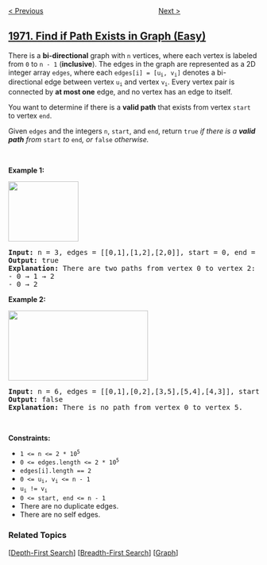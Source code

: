 <!--|This file generated by command(leetcode description); DO NOT EDIT.    |-->
<!--+----------------------------------------------------------------------+-->
<!--|@author    awesee <openset.wang@gmail.com>                           |-->
<!--|@link      https://github.com/awesee                                 |-->
<!--|@home      https://github.com/awesee/leetcode                        |-->
<!--+----------------------------------------------------------------------+-->

[< Previous](../last-day-where-you-can-still-cross "Last Day Where You Can Still Cross")
　　　　　　　　　　　　　　　　
[Next >](../first-and-last-call-on-the-same-day "First and Last Call On the Same Day")

## [1971. Find if Path Exists in Graph (Easy)](https://leetcode.com/problems/find-if-path-exists-in-graph "寻找图中是否存在路径")

<p>There is a <strong>bi-directional</strong> graph with <code>n</code> vertices, where each vertex is labeled from <code>0</code> to <code>n - 1</code> (<strong>inclusive</strong>). The edges in the graph are represented as a 2D integer array <code>edges</code>, where each <code>edges[i] = [u<sub>i</sub>, v<sub>i</sub>]</code> denotes a bi-directional edge between vertex <code>u<sub>i</sub></code> and vertex <code>v<sub>i</sub></code>. Every vertex pair is connected by <strong>at most one</strong> edge, and no vertex has an edge to itself.</p>

<p>You want to determine if there is a <strong>valid path</strong> that exists from vertex <code>start</code> to vertex <code>end</code>.</p>

<p>Given <code>edges</code> and the integers <code>n</code>, <code>start</code>, and <code>end</code>, return <code>true</code><em> if there is a <strong>valid path</strong> from </em><code>start</code><em> to </em><code>end</code><em>, or </em><code>false</code><em> otherwise</em><em>.</em></p>

<p>&nbsp;</p>
<p><strong>Example 1:</strong></p>
<img alt="" src="https://assets.leetcode.com/uploads/2021/08/14/validpath-ex1.png" style="width: 141px; height: 121px;" />
<pre>
<strong>Input:</strong> n = 3, edges = [[0,1],[1,2],[2,0]], start = 0, end = 2
<strong>Output:</strong> true
<strong>Explanation:</strong> There are two paths from vertex 0 to vertex 2:
- 0 &rarr; 1 &rarr; 2
- 0 &rarr; 2
</pre>

<p><strong>Example 2:</strong></p>
<img alt="" src="https://assets.leetcode.com/uploads/2021/08/14/validpath-ex2.png" style="width: 281px; height: 141px;" />
<pre>
<strong>Input:</strong> n = 6, edges = [[0,1],[0,2],[3,5],[5,4],[4,3]], start = 0, end = 5
<strong>Output:</strong> false
<strong>Explanation:</strong> There is no path from vertex 0 to vertex 5.
</pre>

<p>&nbsp;</p>
<p><strong>Constraints:</strong></p>

<ul>
	<li><code>1 &lt;= n &lt;= 2 * 10<sup>5</sup></code></li>
	<li><code>0 &lt;= edges.length &lt;= 2 * 10<sup>5</sup></code></li>
	<li><code>edges[i].length == 2</code></li>
	<li><code>0 &lt;= u<sub>i</sub>, v<sub>i</sub> &lt;= n - 1</code></li>
	<li><code>u<sub>i</sub> != v<sub>i</sub></code></li>
	<li><code>0 &lt;= start, end &lt;= n - 1</code></li>
	<li>There are no duplicate edges.</li>
	<li>There are no self edges.</li>
</ul>

### Related Topics
  [[Depth-First Search](../../tag/depth-first-search/README.md)]
  [[Breadth-First Search](../../tag/breadth-first-search/README.md)]
  [[Graph](../../tag/graph/README.md)]
